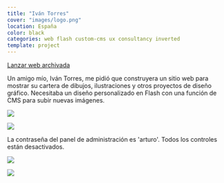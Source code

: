 ```yaml
---
title: "Iván Torres"
cover: "images/logo.png"
location: España
color: black
categories: web flash custom-cms ux consultancy inverted
template: project
---
```


<p class="align-center">
<a class="btn external" role="button" href="http://work.joanmira.com/webs/ivantorres" target="_blank">Lanzar web archivada</a>
</p>

Un amigo mío, Iván Torres, me pidió que construyera un sitio web para mostrar su cartera de dibujos, ilustraciones y otros proyectos de diseño gráfico. Necesitaba un diseño personalizado en Flash con una función de CMS para subir nuevas imágenes.

![](/work/ivan-torres/images/1.png)

![](/work/ivan-torres/images/2.png)

La contraseña del panel de administración es 'arturo'. Todos los controles están desactivados.

![](/work/ivan-torres/images/3.jpg)

![](/work/ivan-torres/images/4.jpg)
